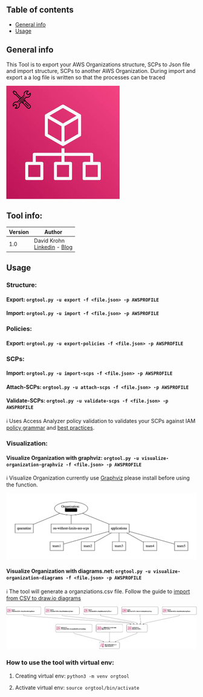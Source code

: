 ## Table of contents
* [General info](#general-info)
* [Usage](#usage)

## General info
This Tool is to export your AWS Organizations structure, SCPs to Json file and import structure, SCPs to another AWS Organization. During import and export a a log file is written so that the processes can be traced

![Example](static/orgtoolicon.jpeg)

## Tool info:
|Version |Author  | 
--- | --- |
|1.0 | David Krohn </br> [Linkedin](https://www.linkedin.com/in/daknhh/) - [Blog](https://globaldatanet.com/blog/author/david-krohn)|


## Usage

### Structure:
#### Export: `orgtool.py -u export -f <file.json> -p AWSPROFILE `

#### Import: `orgtool.py -u import -f <file.json> -p AWSPROFILE `
### Policies:
#### Export: `orgtool.py -u export-policies -f <file.json> -p AWSPROFILE`

### SCPs:

#### Import: `orgtool.py -u import-scps -f <file.json> -p AWSPROFILE`

#### Attach-SCPs: `orgtool.py -u attach-scps -f <file.json> -p AWSPROFILE`
#### Validate-SCPs: `orgtool.py -u validate-scps -f <file.json> -p AWSPROFILE` 
ℹ️ Uses Access Analyzer policy validation to validates your SCPs against IAM [policy grammar](https://docs.aws.amazon.com/IAM/latest/UserGuide/reference_policies_grammar.html) and [best practices](https://docs.aws.amazon.com/IAM/latest/UserGuide/best-practices.html). 

### Visualization:
#### Visualize Organization with graphviz: `orgtool.py -u visualize-organization-graphviz -f <file.json> -p AWSPROFILE`

ℹ️ Visualize Organization currently use [Graphviz](https://www.graphviz.org/download/) please install before using the function.

![Example Output](static/visualize-organization-example-graphviz.png)

#### Visualize Organization with diagrams.net: `orgtool.py -u visualize-organization-diagrams -f <file.json> -p AWSPROFILE`

ℹ️  The tool will generate a organziations.csv file.
Follow the guide to [import from CSV to draw.io diagrams](https://drawio-app.com/import-from-csv-to-drawio/)

![Example Output](static/visualize-organization-example-diagrams.png)
### How to use the tool with virtual env:

1. Creating virtual env: 
`python3 -m venv orgtool`

2. Activate virtual env:
`source orgtool/bin/activate`